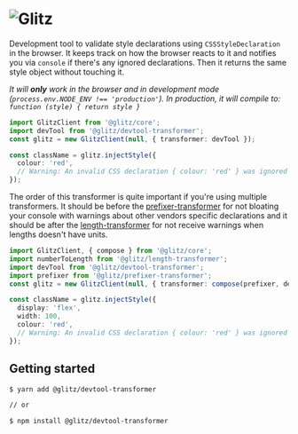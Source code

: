 # ![Glitz](https://github.com/frenic/glitz/raw/master/glitz.svg?sanitize=true)

Development tool to validate style declarations using `CSSStyleDeclaration` in the browser. It keeps track on how the browser reacts to it and notifies you via `console` if there's any ignored declarations. Then it returns the same style object without touching it.

_It will **only** work in the browser and in development mode (`process.env.NODE_ENV !== 'production'`). In production, it will compile to: `function (style) { return style }`_

```ts
import GlitzClient from '@glitz/core';
import devTool from '@glitz/devtool-transformer';
const glitz = new GlitzClient(null, { transformer: devTool });

const className = glitz.injectStyle({
  colour: 'red',
  // Warning: An invalid CSS declaration { colour: 'red' } was ignored by the browser
});
```

The order of this transformer is quite important if you're using multiple transformers. It should be before the [prefixer-transformer](https://github.com/frenic/glitz/tree/master/packages/prefixer-transformer) for not bloating your console with warnings about other vendors specific declarations and it should be after the [length-transformer](https://github.com/frenic/glitz/tree/master/packages/length-transformer) for not receive warnings when lengths doesn't have units.

```ts
import GlitzClient, { compose } from '@glitz/core';
import numberToLength from '@glitz/length-transformer';
import devTool from '@glitz/devtool-transformer';
import prefixer from '@glitz/prefixer-transformer';
const glitz = new GlitzClient(null, { transformer: compose(prefixer, devTool, numberToLength) });

const className = glitz.injectStyle({
  display: 'flex',
  width: 100,
  colour: 'red',
  // Warning: An invalid CSS declaration { colour: 'red' } was ignored by the browser
});
```

## Getting started

```bash
$ yarn add @glitz/devtool-transformer

// or

$ npm install @glitz/devtool-transformer
```
